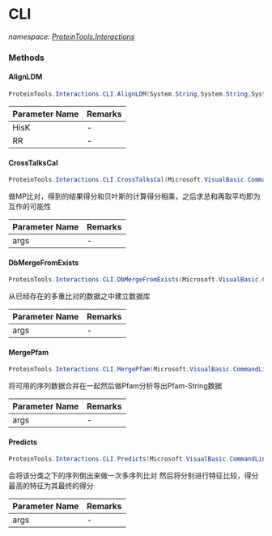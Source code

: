 ﻿# CLI
_namespace: [ProteinTools.Interactions](./index.md)_





### Methods

#### AlignLDM
```csharp
ProteinTools.Interactions.CLI.AlignLDM(System.String,System.String,System.String[],SMRUCC.genomics.Interops.ClustalOrg.Clustal,System.String,Microsoft.VisualBasic.ComponentModel.KeyValuePair[]@)
```


|Parameter Name|Remarks|
|--------------|-------|
|HisK|-|
|RR|-|


#### CrossTalksCal
```csharp
ProteinTools.Interactions.CLI.CrossTalksCal(Microsoft.VisualBasic.CommandLine.CommandLine)
```
做MP比对，得到的结果得分和贝叶斯的计算得分相乘，之后求总和再取平均即为互作的可能性

|Parameter Name|Remarks|
|--------------|-------|
|args|-|


#### DbMergeFromExists
```csharp
ProteinTools.Interactions.CLI.DbMergeFromExists(Microsoft.VisualBasic.CommandLine.CommandLine)
```
从已经存在的多重比对的数据之中建立数据库

|Parameter Name|Remarks|
|--------------|-------|
|args|-|


#### MergePfam
```csharp
ProteinTools.Interactions.CLI.MergePfam(Microsoft.VisualBasic.CommandLine.CommandLine)
```
将可用的序列数据合并在一起然后做Pfam分析导出Pfam-String数据

|Parameter Name|Remarks|
|--------------|-------|
|args|-|


#### Predicts
```csharp
ProteinTools.Interactions.CLI.Predicts(Microsoft.VisualBasic.CommandLine.CommandLine)
```
会将该分类之下的序列倒出来做一次多序列比对
 然后将分别进行特征比较，得分最高的特征为其最终的得分

|Parameter Name|Remarks|
|--------------|-------|
|args|-|



